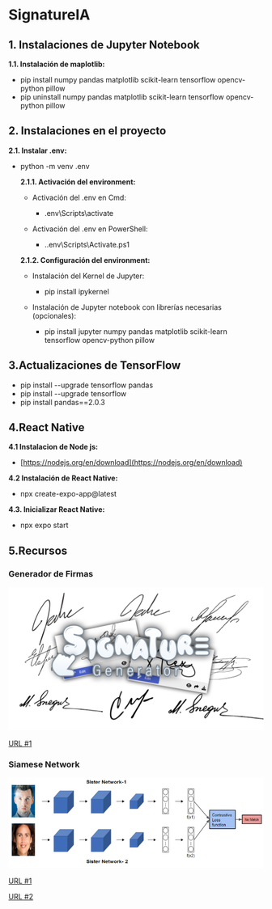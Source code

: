 # SignatureIA

## 1. Instalaciones de Jupyter Notebook

**1.1. Instalación de maplotlib:**

- pip install numpy pandas matplotlib scikit-learn tensorflow opencv-python pillow
- pip uninstall numpy pandas matplotlib scikit-learn tensorflow opencv-python pillow

## 2. Instalaciones en el proyecto

**2.1. Instalar .env:**

- python -m venv .env

    **2.1.1. Activación del environment:**
    
    - Activación del .env en Cmd:
    
        - .env\Scripts\activate
        
    - Activación del .env en PowerShell:
    
        - .\.env\Scripts\Activate.ps1

    **2.1.2. Configuración del environment:**

    - Instalación del Kernel de Jupyter:
    
        - pip install ipykernel

    - Instalación de Jupyter notebook con librerías necesarias (opcionales):
    
        - pip install jupyter numpy pandas matplotlib scikit-learn tensorflow opencv-python pillow

## 3.Actualizaciones de TensorFlow

- pip install --upgrade tensorflow pandas
- pip install --upgrade tensorflow
- pip install pandas==2.0.3

## 4.React Native

**4.1 Instalacion de Node js:**

- [https://nodejs.org/en/download](https://nodejs.org/en/download)


**4.2 Instalación de React Native:**

- npx create-expo-app@latest

**4.3. Inicializar React Native:**

- npx expo start

## 5.Recursos

### Generador de Firmas

![Generador](1.png)

[URL #1](https://onlinesignatures.net/es)


### Siamese Network

![Siamese-Network](2.png)

[URL #1](https://builtin.com/machine-learning/siamese-network)

[URL #2](https://medium.com/@rinkinag24/a-comprehensive-guide-to-siamese-neural-networks-3358658c0513)
